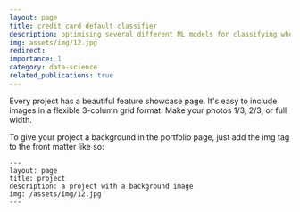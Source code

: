 ```yaml
---
layout: page
title: credit card default classifier
description: optimising several different ML models for classifying whether a credit card transaction will default or not
img: assets/img/12.jpg
redirect: 
importance: 1
category: data-science
related_publications: true
---
```

Every project has a beautiful feature showcase page.
It's easy to include images in a flexible 3-column grid format.
Make your photos 1/3, 2/3, or full width.

To give your project a background in the portfolio page, just add the img tag to the front matter like so:

    ---
    layout: page
    title: project
    description: a project with a background image
    img: /assets/img/12.jpg
    ---